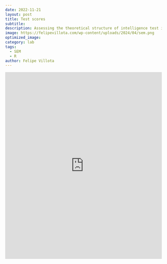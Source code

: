 ```yaml
---
date: 2022-11-21
layout: post
title: Test scores
subtitle: 
description: Assessing the theoretical structure of intelligence test indicators and their relationships between different test scores in the Holzinger and Swineford dataset using structural equation modeling.
image: https://felipevillota.com/wp-content/uploads/2024/04/sem.png
optimized_image: 
category: lab
tags:
  - SEM
  - R
author: Felipe Villota 
---
```


<embed src= "https://felipevillota.com/wp-content/uploads/2024/04/LAB4_sem_test_scores.pdf" width="100%" height="600px" />